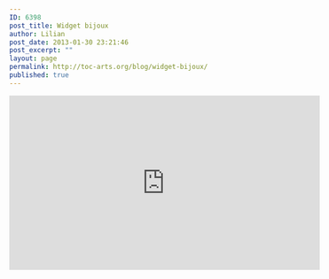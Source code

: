 ```yaml
---
ID: 6398
post_title: Widget bijoux
author: Lilian
post_date: 2013-01-30 23:21:46
post_excerpt: ""
layout: page
permalink: http://toc-arts.org/blog/widget-bijoux/
published: true
---
```

<iframe width="560" height="315" src="http://www.bijouxdefamille.fr/" frameborder="0" allowfullscreen></iframe>